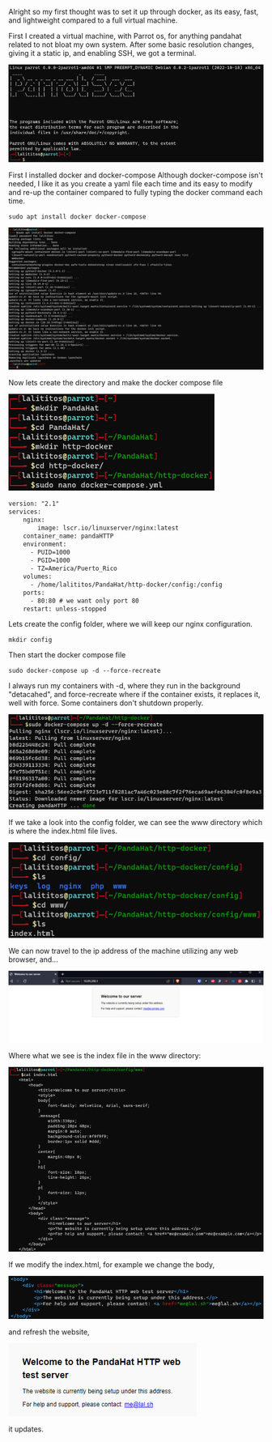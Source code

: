 Alright so my first thought was to set it up through docker, as its easy, fast, and lightweight compared to a full virtual machine. 

First I created a virtual machine, with Parrot os, for anything pandahat related to not bloat my own system. After some basic resolution changes, giving it a static ip, and enabling SSH, we got a terminal. 

![img 1](./Images/http_server_test/http_server_1.png)

First I installed docker and docker-compose
Although docker-compose isn't needed, I like it as you create a yaml file each time
and its easy to modify and re-up the container compared to fully typing the docker command each time. 

```shell
sudo apt install docker docker-compose
```

![img 2](./Images/http_server_test/http_server_2.png)

Now lets create the directory and make the docker compose file

![img 3](./Images/http_server_test/http_server_3.png)

```shell
version: "2.1"
services:
    nginx:
        image: lscr.io/linuxserver/nginx:latest
    container_name: pandaHTTP
    environment:
      - PUID=1000
      - PGID=1000
      - TZ=America/Puerto_Rico
    volumes:
      - /home/lalititos/PandaHat/http-docker/config:/config
    ports:
      - 80:80 # we want only port 80
    restart: unless-stopped
```

Lets create the config folder, where we will keep our nginx configuration.

```shell
mkdir config
```

Then start the docker compose file

```shell
sudo docker-compose up -d --force-recreate
```

I always run my containers with -d, where they run in the background "detacahed", and force-recreate where if the container exists, it replaces it, well with force. Some containers don't shutdown properly.

![img 4](./Images/http_server_test/http_server_4.png)

If we take a look into the config folder, we can see the www directory which is where the index.html file lives.

![img 5](./Images/http_server_test/http_server_5.png)

We can now travel to the ip address of the machine utilizing any web browser, and...

![img 6](./Images/http_server_test/http_server_6.png)

Where what we see is the index file in the www directory:

![img 7](./Images/http_server_test/http_server_7.png)

If we modify the index.html, for example we change the body,

![img 8](./Images/http_server_test/http_server_8.png)

and refresh the website,

![img 9](./Images/http_server_test/http_server_9.png)

it updates.
